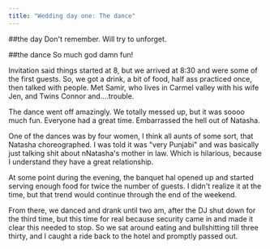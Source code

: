 ```yaml
---
title: "Wedding day one: The dance"
---
```


##the day
Don't remember. Will try to unforget.

##the dance
So much god damn fun!

Invitation said things started at 8, but we arrived at 8:30 and were some of the first guests. So, we got a drink, a bit of food, half ass practiced once, then talked with people. Met Samir, who lives in Carmel valley with his wife Jen, and Twins Connor and....trouble.

The dance went off amazingly. We totally messed up, but it was soooo much fun. Everyone had a great time. Embarrassed the hell out of Natasha.

One of the dances was by four women, I think all aunts of some sort, that Natasha choreographed. I was told it was "very Punjabi" and was basically just talking shit about nNatasha's mother in law. Which is hilarious, because I understand they have a great relationship.

At some point during the evening, the banquet hal opened up and started serving enough food for twice the number of guests. I didn't realize it at the time, but that trend would continue through the end of the weekend.

From there, we danced and drank until two am, after the DJ shut down for the third time, but this time for real because security came in and made it clear this needed to stop. So we sat around eating and bullshitting till three thirty, and I caught a ride back to the hotel and promptly passed out. 
